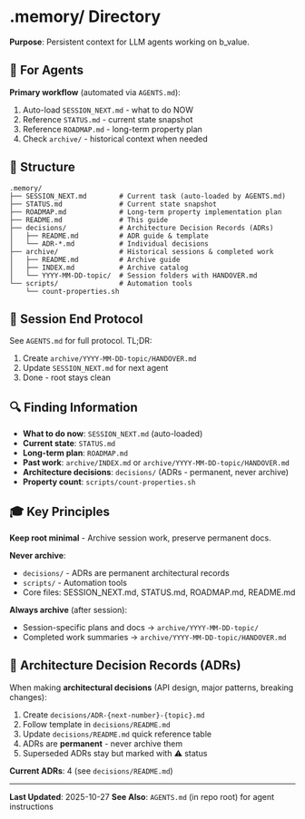 # .memory/ Directory

**Purpose**: Persistent context for LLM agents working on b_value.

## 🎯 For Agents

**Primary workflow** (automated via `AGENTS.md`):
1. Auto-load `SESSION_NEXT.md` - what to do NOW
2. Reference `STATUS.md` - current state snapshot
3. Reference `ROADMAP.md` - long-term property plan
4. Check `archive/` - historical context when needed

## 📁 Structure

```
.memory/
├── SESSION_NEXT.md        # Current task (auto-loaded by AGENTS.md)
├── STATUS.md              # Current state snapshot
├── ROADMAP.md             # Long-term property implementation plan
├── README.md              # This guide
├── decisions/             # Architecture Decision Records (ADRs)
│   ├── README.md          # ADR guide & template
│   └── ADR-*.md           # Individual decisions
├── archive/               # Historical sessions & completed work
│   ├── README.md          # Archive guide
│   ├── INDEX.md           # Archive catalog
│   └── YYYY-MM-DD-topic/  # Session folders with HANDOVER.md
└── scripts/               # Automation tools
    └── count-properties.sh
```

## 📝 Session End Protocol

See `AGENTS.md` for full protocol. TL;DR:
1. Create `archive/YYYY-MM-DD-topic/HANDOVER.md`
2. Update `SESSION_NEXT.md` for next agent
3. Done - root stays clean

## 🔍 Finding Information

- **What to do now**: `SESSION_NEXT.md` (auto-loaded)
- **Current state**: `STATUS.md`
- **Long-term plan**: `ROADMAP.md`
- **Past work**: `archive/INDEX.md` or `archive/YYYY-MM-DD-topic/HANDOVER.md`
- **Architecture decisions**: `decisions/` (ADRs - permanent, never archive)
- **Property count**: `scripts/count-properties.sh`

## 🎓 Key Principles

**Keep root minimal** - Archive session work, preserve permanent docs.

**Never archive**:
- `decisions/` - ADRs are permanent architectural records
- `scripts/` - Automation tools
- Core files: SESSION_NEXT.md, STATUS.md, ROADMAP.md, README.md

**Always archive** (after session):
- Session-specific plans and docs → `archive/YYYY-MM-DD-topic/`
- Completed work summaries → `archive/YYYY-MM-DD-topic/HANDOVER.md`

## 📝 Architecture Decision Records (ADRs)

When making **architectural decisions** (API design, major patterns, breaking changes):

1. Create `decisions/ADR-{next-number}-{topic}.md`
2. Follow template in `decisions/README.md`
3. Update `decisions/README.md` quick reference table
4. ADRs are **permanent** - never archive them
5. Superseded ADRs stay but marked with ⚠️ status

**Current ADRs**: 4 (see `decisions/README.md`)

---

**Last Updated**: 2025-10-27
**See Also**: `AGENTS.md` (in repo root) for agent instructions
